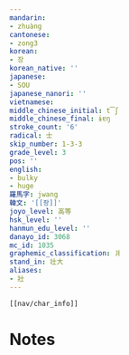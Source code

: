 ```yaml
---
mandarin:
- zhuàng
cantonese:
- zong3
korean:
- 장
korean_native: ''
japanese:
- SOU
japanese_nanori: ''
vietnamese:
middle_chinese_initial: t͡ʃ
middle_chinese_final: ɨɐŋ
stroke_count: '6'
radical: 士
skip_number: 1-3-3
grade_level: 3
pos: ''
english:
- bulky
- huge
羅馬字: jwang
韓文: '[[좡]]'
joyo_level: 高等
hsk_level: ''
hanmun_edu_level: ''
danayo_id: 3068
mc_id: 1035
graphemic_classification: 爿
stand_in: 壮大
aliases:
- 壯
---
```

```meta-bind-embed
[[nav/char_info]]
```

# Notes
